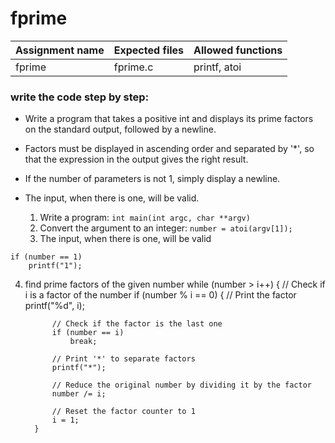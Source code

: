 # fprime

| Assignment name | Expected files | Allowed functions |
| --------------- | -------------  | ----------------- |
| fprime        | fprime.c     | printf, atoi             |

### write the code step by step:
* Write a program that takes a positive int and displays its prime factors on the standard output, followed by a newline.
* Factors must be displayed in ascending order and separated by '*', so that the expression in the output gives the right result.
* If the number of parameters is not 1, simply display a newline.
* The input, when there is one, will be valid.

  1. Write a program: ``` int main(int argc, char **argv) ```
  2. Convert the argument to an integer: ``` number = atoi(argv[1]); ```
  3. The input, when there is one, will be valid
```
if (number == 1)
    printf("1");
```
  4.  find prime factors of the given number
        while (number > i++)
        {
            // Check if i is a factor of the number
            if (number % i == 0)
            {
                // Print the factor
                printf("%d", i);

                // Check if the factor is the last one
                if (number == i)
                    break;

                // Print '*' to separate factors
                printf("*");

                // Reduce the original number by dividing it by the factor
                number /= i;

                // Reset the factor counter to 1
                i = 1;
            }
